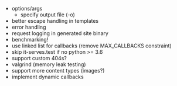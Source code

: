 * options/args
  * specify output file (-o)
* better escape handling in templates
* error handling
* request logging in generated site binary
* benchmarking!
* use linked list for callbacks (remove MAX_CALLBACKS constraint)
* skip it-serves.test if no python >= 3.6
* support custom 404s?
* valgrind (memory leak testing)
* support more content types (images?)
* implement dynamic callbacks
